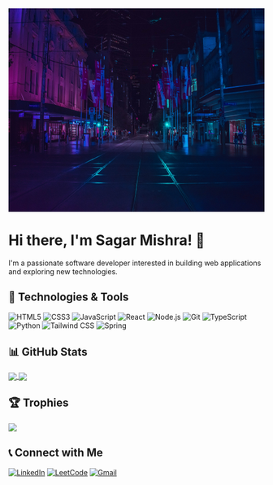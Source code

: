 <div style="object-fit: cover;" align=center>
<img align="center" height=400 width="100%" align="center" src="https://github.com/sagarmish1234/sagarmish1234/blob/main/kevin-laminto-7PqRZK6rbaE-unsplash.jpg?raw=true" />
</div>

# Hi there, I'm Sagar Mishra! 👋

I'm a passionate software developer interested in building web applications and exploring new technologies.


## 💼 Technologies & Tools

![HTML5](https://img.shields.io/badge/HTML5-E34F26?style=flat&logo=html5&logoColor=white)
![CSS3](https://img.shields.io/badge/CSS3-2965f1?style=flat&logo=css3&logoColor=white)
![JavaScript](https://img.shields.io/badge/JavaScript-F7DF1E?style=flat&logo=javascript&logoColor=black)
![React](https://img.shields.io/badge/React-61DAFB?style=flat&logo=react&logoColor=black)
![Node.js](https://img.shields.io/badge/Node.js-339933?style=flat&logo=node.js&logoColor=white)
![Git](https://img.shields.io/badge/Git-F05032?style=flat&logo=git&logoColor=white)
![TypeScript](https://img.shields.io/badge/TypeScript-3178C6?style=flat&logo=typescript&logoColor=white)
![Python](https://img.shields.io/badge/Python-3776AB?style=flat&logo=python&logoColor=white)
![Tailwind CSS](https://img.shields.io/badge/Tailwind_CSS-38B2AC?style=flat&logo=tailwind-css&logoColor=white)
![Spring](https://img.shields.io/badge/Spring-6DB33F?style=flat&logo=spring&logoColor=white)


## 📊 GitHub Stats

<a href="https://github.com/anuraghazra/github-readme-stats">
  <img height=150 align="center" src="https://github-readme-stats.vercel.app/api?username=sagarmish1234&theme=radical" />
</a>
<a href="https://github.com/anuraghazra/convoychat">
  <img height=150 align="center" src="https://github-readme-stats.vercel.app/api/top-langs?username=sagarmish1234&theme=radical&layout=compact&langs_count=8&card_width=320" />
</a>


## 🏆 Trophies

<a href="https://github.com/ryo-ma/github-profile-trophy">
  <img height=100 align="center" src="https://github-profile-trophy.vercel.app/?username=sagarmish1234&theme=radical&rank=-C&row=1&column=5" />
</a>


## 📞 Connect with Me

[![LinkedIn](https://img.shields.io/badge/LinkedIn-Sagar%20Mishra-0077B5?style=flat&logo=linkedin)](https://www.linkedin.com/in/sagar-mishra-76b990198/)
[![LeetCode](https://img.shields.io/badge/LeetCode-sagarmish1234-FFA116?style=flat&logo=leetcode&logoColor=black)](https://leetcode.com/sagarmish1234/)
[![Gmail](https://img.shields.io/badge/Gmail-sagarmish1234%40gmail.com-D14836?style=flat&logo=gmail&logoColor=white)](mailto:sagarmish1234@gmail.com)
